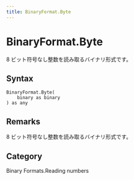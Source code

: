 ```yaml
---
title: BinaryFormat.Byte
---
```


# BinaryFormat.Byte


8 ビット符号なし整数を読み取るバイナリ形式です。


## Syntax

```powerquery
BinaryFormat.Byte(
    binary as binary
) as any
```


## Remarks

8 ビット符号なし整数を読み取るバイナリ形式です。



## Category
Binary Formats.Reading numbers
